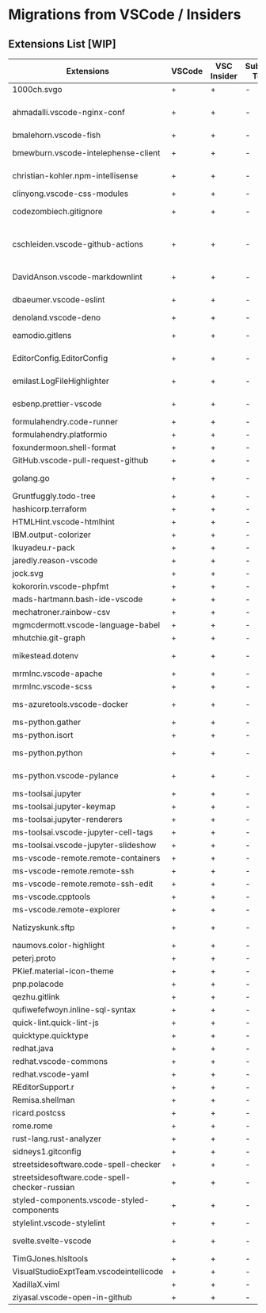 # Migrations from VSCode / Insiders

## Extensions List **\[WIP\]**

| Extensions                                    | VSCode | VSC Insider | Sublime Text | JetBrains                    |
| --------------------------------------------- | ------ | ----------- | ------------ | ---------------------------- |
| 1000ch.svgo                                   | +      | +           | -            | -                            |
| ahmadalli.vscode-nginx-conf                   | +      | +           | -            | 15461-nginx-configuration    |
| bmalehorn.vscode-fish                         | +      | +           | -            | -                            |
| bmewburn.vscode-intelephense-client           | +      | +           | -            | Built-in (PHPStorm)          |
| christian-kohler.npm-intellisense             | +      | +           | -            | Built-in (WebStorm)          |
| clinyong.vscode-css-modules                   | +      | +           | -            | -                            |
| codezombiech.gitignore                        | +      | +           | -            | 7495--ignore                 |
| cschleiden.vscode-github-actions              | +      | +           | -            | 19347-github-actions-manager |
| DavidAnson.vscode-markdownlint                | +      | +           | -            | Built-in (WebStorm)          |
| dbaeumer.vscode-eslint                        | +      | +           | -            | Built-in (WebStorm)          |
| denoland.vscode-deno                          | +      | +           | -            | 14382-deno                   |
| eamodio.gitlens                               | +      | +           | -            | Built-in (WebStorm)          |
| EditorConfig.EditorConfig                     | +      | +           | -            | Built-in (WebStorm)          |
| emilast.LogFileHighlighter                    | +      | +           | -            | 9746-ideolog                 |
| esbenp.prettier-vscode                        | +      | +           | -            | Built-in (WebStorm)          |
| formulahendry.code-runner                     | +      | +           | -            | -                            |
| formulahendry.platformio                      | +      | +           | -            | -                            |
| foxundermoon.shell-format                     | +      | +           | -            | -                            |
| GitHub.vscode-pull-request-github             | +      | +           | -            | Built-in                     |
| golang.go                                     | +      | +           | -            | Built-in (GoLand)            |
| Gruntfuggly.todo-tree                         | +      | +           | -            | -                            |
| hashicorp.terraform                           | +      | +           | -            | -                            |
| HTMLHint.vscode-htmlhint                      | +      | +           | -            | -                            |
| IBM.output-colorizer                          | +      | +           | -            | -                            |
| Ikuyadeu.r-pack                               | +      | +           | -            | -                            |
| jaredly.reason-vscode                         | +      | +           | -            | -                            |
| jock.svg                                      | +      | +           | -            | -                            |
| kokororin.vscode-phpfmt                       | +      | +           | -            | -                            |
| mads-hartmann.bash-ide-vscode                 | +      | +           | -            | -                            |
| mechatroner.rainbow-csv                       | +      | +           | -            | -                            |
| mgmcdermott.vscode-language-babel             | +      | +           | -            | -                            |
| mhutchie.git-graph                            | +      | +           | -            | -                            |
| mikestead.dotenv                              | +      | +           | -            | 9525--env-files-support      |
| mrmlnc.vscode-apache                          | +      | +           | -            | -                            |
| mrmlnc.vscode-scss                            | +      | +           | -            | -                            |
| ms-azuretools.vscode-docker                   | +      | +           | -            | Built-in (WebStorm)          |
| ms-python.gather                              | +      | +           | -            | -                            |
| ms-python.isort                               | +      | +           | -            | -                            |
| ms-python.python                              | +      | +           | -            | Built-in (PyCharm)           |
| ms-python.vscode-pylance                      | +      | +           | -            | Built-in (PyCharm)           |
| ms-toolsai.jupyter                            | +      | +           | -            | -                            |
| ms-toolsai.jupyter-keymap                     | +      | +           | -            | -                            |
| ms-toolsai.jupyter-renderers                  | +      | +           | -            | -                            |
| ms-toolsai.vscode-jupyter-cell-tags           | +      | +           | -            | -                            |
| ms-toolsai.vscode-jupyter-slideshow           | +      | +           | -            | -                            |
| ms-vscode-remote.remote-containers            | +      | +           | -            | -                            |
| ms-vscode-remote.remote-ssh                   | +      | +           | -            | -                            |
| ms-vscode-remote.remote-ssh-edit              | +      | +           | -            | -                            |
| ms-vscode.cpptools                            | +      | +           | -            | -                            |
| ms-vscode.remote-explorer                     | +      | +           | -            | -                            |
| Natizyskunk.sftp                              | +      | +           | -            | Built-in (WebStorm)          |
| naumovs.color-highlight                       | +      | +           | -            | -                            |
| peterj.proto                                  | +      | +           | -            | -                            |
| PKief.material-icon-theme                     | +      | +           | -            | -                            |
| pnp.polacode                                  | +      | +           | -            | -                            |
| qezhu.gitlink                                 | +      | +           | -            | Built-in                     |
| qufiwefefwoyn.inline-sql-syntax               | +      | +           | -            | -                            |
| quick-lint.quick-lint-js                      | +      | +           | -            | -                            |
| quicktype.quicktype                           | +      | +           | -            | -                            |
| redhat.java                                   | +      | +           | -            | -                            |
| redhat.vscode-commons                         | +      | +           | -            | -                            |
| redhat.vscode-yaml                            | +      | +           | -            | -                            |
| REditorSupport.r                              | +      | +           | -            | -                            |
| Remisa.shellman                               | +      | +           | -            | -                            |
| ricard.postcss                                | +      | +           | -            | -                            |
| rome.rome                                     | +      | +           | -            | -                            |
| rust-lang.rust-analyzer                       | +      | +           | -            | -                            |
| sidneys1.gitconfig                            | +      | +           | -            | Built-in                     |
| streetsidesoftware.code-spell-checker         | +      | +           | -            | Built-in                     |
| streetsidesoftware.code-spell-checker-russian | +      | +           | -            | -                            |
| styled-components.vscode-styled-components    | +      | +           | -            | -                            |
| stylelint.vscode-stylelint                    | +      | +           | -            | -                            |
| svelte.svelte-vscode                          | +      | +           | -            | 12375-svelte                 |
| TimGJones.hlsltools                           | +      | +           | -            | -                            |
| VisualStudioExptTeam.vscodeintellicode        | +      | +           | -            | Built-in                     |
| XadillaX.viml                                 | +      | +           | -            | -                            |
| ziyasal.vscode-open-in-github                 | +      | +           | -            | -                            |
